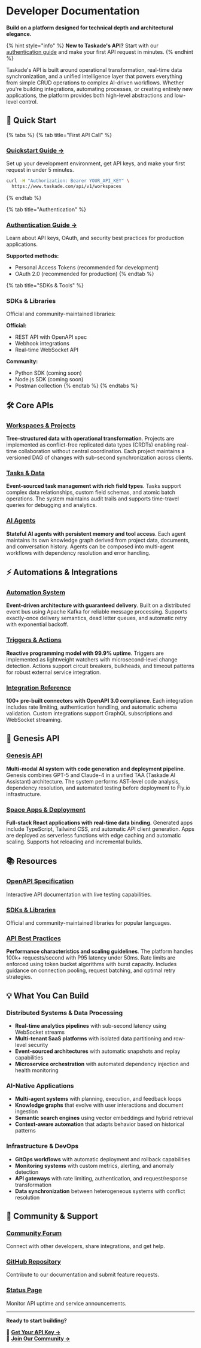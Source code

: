 # Developer Documentation

**Build on a platform designed for technical depth and architectural elegance.**

{% hint style="info" %}
**New to Taskade's API?** Start with our [authentication guide](../start/authentication.md) and make your first API request in minutes.
{% endhint %}

Taskade's API is built around operational transformation, real-time data synchronization, and a unified intelligence layer that powers everything from simple CRUD operations to complex AI-driven workflows. Whether you're building integrations, automating processes, or creating entirely new applications, the platform provides both high-level abstractions and low-level control.

## 🚀 Quick Start

{% tabs %}
{% tab title="First API Call" %}

### **[Quickstart Guide →](../start/authentication.md)**

Set up your development environment, get API keys, and make your first request in under 5 minutes.

```bash
curl -H "Authorization: Bearer YOUR_API_KEY" \
  https://www.taskade.com/api/v1/workspaces
```

{% endtab %}

{% tab title="Authentication" %}

### **[Authentication Guide →](../start/personal-tokens.md)**

Learn about API keys, OAuth, and security best practices for production applications.

**Supported methods:**

- Personal Access Tokens (recommended for development)
- OAuth 2.0 (recommended for production)
  {% endtab %}

{% tab title="SDKs & Tools" %}

### **SDKs & Libraries**

Official and community-maintained libraries:

**Official:**

- REST API with OpenAPI spec
- Webhook integrations
- Real-time WebSocket API

**Community:**

- Python SDK (coming soon)
- Node.js SDK (coming soon)
- Postman collection
  {% endtab %}
  {% endtabs %}

## 🛠️ Core APIs

### **[Workspaces & Projects](../api/workspaces/README.md)**

**Tree-structured data with operational transformation**. Projects are implemented as conflict-free replicated data types (CRDTs) enabling real-time collaboration without central coordination. Each project maintains a versioned DAG of changes with sub-second synchronization across clients.

### **[Tasks & Data](../api/tasks/README.md)**

**Event-sourced task management with rich field types**. Tasks support complex data relationships, custom field schemas, and atomic batch operations. The system maintains audit trails and supports time-travel queries for debugging and analytics.

### **[AI Agents](../api/agents/README.md)**

**Stateful AI agents with persistent memory and tool access**. Each agent maintains its own knowledge graph derived from project data, documents, and conversation history. Agents can be composed into multi-agent workflows with dependency resolution and error handling.

## ⚡ Automations & Integrations

### **[Automation System](../automation/README.md)**

**Event-driven architecture with guaranteed delivery**. Built on a distributed event bus using Apache Kafka for reliable message processing. Supports exactly-once delivery semantics, dead letter queues, and automatic retry with exponential backoff.

### **[Triggers & Actions](../automation/triggers.md)**

**Reactive programming model with 99.9% uptime**. Triggers are implemented as lightweight watchers with microsecond-level change detection. Actions support circuit breakers, bulkheads, and timeout patterns for robust external service integration.

### **[Integration Reference](../automation/comprehensive-integrations.md)**

**100+ pre-built connectors with OpenAPI 3.0 compliance**. Each integration includes rate limiting, authentication handling, and automatic schema validation. Custom integrations support GraphQL subscriptions and WebSocket streaming.

## 🎯 Genesis API

### **[Genesis API](../api/genesis/README.md)**

**Multi-modal AI system with code generation and deployment pipeline**. Genesis combines GPT-5 and Claude-4 in a unified TAA (Taskade AI Assistant) architecture. The system performs AST-level code analysis, dependency resolution, and automated testing before deployment to Fly.io infrastructure.

### **[Space Apps & Deployment](../api/genesis/README.md#space-apps)**

**Full-stack React applications with real-time data binding**. Generated apps include TypeScript, Tailwind CSS, and automatic API client generation. Apps are deployed as serverless functions with edge caching and automatic scaling. Supports hot reloading and incremental builds.

## 📚 Resources

### **[OpenAPI Specification](https://www.taskade.com/api/documentation/static/index.html#/)**

Interactive API documentation with live testing capabilities.

### **[SDKs & Libraries](../api/README.md#sdks-and-tools)**

Official and community-maintained libraries for popular languages.

### **[API Best Practices](../api/README.md#best-practices)**

**Performance characteristics and scaling guidelines**. The platform handles 100k+ requests/second with P95 latency under 50ms. Rate limits are enforced using token bucket algorithms with burst capacity. Includes guidance on connection pooling, request batching, and optimal retry strategies.

## 💡 What You Can Build

### **Distributed Systems & Data Processing**

- **Real-time analytics pipelines** with sub-second latency using WebSocket streams
- **Multi-tenant SaaS platforms** with isolated data partitioning and row-level security
- **Event-sourced architectures** with automatic snapshots and replay capabilities
- **Microservice orchestration** with automated dependency injection and health monitoring

### **AI-Native Applications**

- **Multi-agent systems** with planning, execution, and feedback loops
- **Knowledge graphs** that evolve with user interactions and document ingestion
- **Semantic search engines** using vector embeddings and hybrid retrieval
- **Context-aware automation** that adapts behavior based on historical patterns

### **Infrastructure & DevOps**

- **GitOps workflows** with automatic deployment and rollback capabilities
- **Monitoring systems** with custom metrics, alerting, and anomaly detection
- **API gateways** with rate limiting, authentication, and request/response transformation
- **Data synchronization** between heterogeneous systems with conflict resolution

## 🤝 Community & Support

### **[Community Forum](https://www.taskade.com/feedback/public-api)**

Connect with other developers, share integrations, and get help.

### **[GitHub Repository](https://github.com/taskade/docs)**

Contribute to our documentation and submit feature requests.

### **[Status Page](https://status.taskade.com)**

Monitor API uptime and service announcements.

---

**Ready to start building?**

🚀 **[Get Your API Key →](../start/authentication.md)**  
💬 **[Join Our Community →](https://www.taskade.com/feedback/public-api)**
